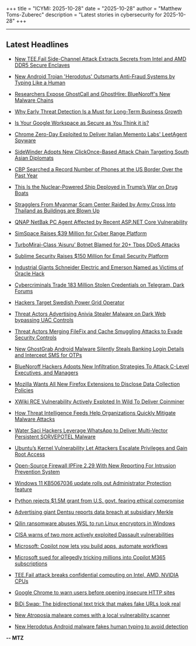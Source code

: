 +++
title = "ICYMI: 2025-10-28"
date = "2025-10-28"
author = "Matthew Toms-Zuberec"
description = "Latest stories in cybersecurity for 2025-10-28"
+++

---------------------------------------------------------------------------
## Latest Headlines
- [New TEE.Fail Side-Channel Attack Extracts Secrets from Intel and AMD DDR5 Secure Enclaves](https://thehackernews.com/2025/10/new-teefail-side-channel-attack.html)

- [New Android Trojan 'Herodotus' Outsmarts Anti-Fraud Systems by Typing Like a Human](https://thehackernews.com/2025/10/new-android-trojan-herodotus-outsmarts.html)

- [Researchers Expose GhostCall and GhostHire: BlueNoroff's New Malware Chains](https://thehackernews.com/2025/10/researchers-expose-ghostcall-and.html)

- [Why Early Threat Detection Is a Must for Long-Term Business Growth](https://thehackernews.com/2025/10/why-early-threat-detection-is-must-for.html)

- [Is Your Google Workspace as Secure as You Think it is?](https://thehackernews.com/2025/10/is-your-google-workspace-as-secure-as.html)

- [Chrome Zero-Day Exploited to Deliver Italian Memento Labs' LeetAgent Spyware](https://thehackernews.com/2025/10/chrome-zero-day-exploited-to-deliver.html)

- [SideWinder Adopts New ClickOnce-Based Attack Chain Targeting South Asian Diplomats](https://thehackernews.com/2025/10/sidewinder-adopts-new-clickonce-based.html)

- [CBP Searched a Record Number of Phones at the US Border Over the Past Year](https://www.wired.com/story/cbp-searched-a-record-number-of-phones-at-the-us-border-over-the-past-year/)

- [This Is the Nuclear-Powered Ship Deployed in Trump’s War on Drug Boats](https://www.wired.com/story/this-is-the-nuclear-powered-ship-deployed-in-trumps-war-on-drug-boats/)

- [Stragglers From Myanmar Scam Center Raided by Army Cross Into Thailand as Buildings are Blown Up](https://www.securityweek.com/stragglers-from-myanmar-scam-center-raided-by-army-cross-into-thailand-as-buildings-are-blown-up/)

- [QNAP NetBak PC Agent Affected by Recent ASP.NET Core Vulnerability](https://www.securityweek.com/qnap-netbak-pc-agent-affected-by-recent-asp-net-core-vulnerability/)

- [SimSpace Raises $39 Million for Cyber Range Platform](https://www.securityweek.com/simspace-raises-39-million-for-cyber-range-platform/)

- [TurboMirai-Class ‘Aisuru’ Botnet Blamed for 20+ Tbps DDoS Attacks](https://www.securityweek.com/turbomirai-class-aisuru-botnet-blamed-for-20-tbps-ddos-attacks/)

- [Sublime Security Raises $150 Million for Email Security Platform](https://www.securityweek.com/sublime-security-raises-150-million-for-email-security-platform/)

- [Industrial Giants Schneider Electric and Emerson Named as Victims of Oracle Hack](https://www.securityweek.com/industrial-giants-schneider-electric-and-emerson-named-as-victims-of-oracle-hack/)

- [Cybercriminals Trade 183 Million Stolen Credentials on Telegram, Dark Forums](https://www.securityweek.com/cybercriminals-trade-183-million-stolen-credentials-on-telegram-dark-forums/)

- [Hackers Target Swedish Power Grid Operator](https://www.securityweek.com/hackers-target-swedish-power-grid-operator/)

- [Threat Actors Advertising Anivia Stealer Malware on Dark Web bypassing UAC Controls](https://cybersecuritynews.com/threat-actors-advertising-anivia-stealer-malware/)

- [Threat Actors Merging FileFix and Cache Smuggling Attacks to Evade Security Controls](https://cybersecuritynews.com/filefix-and-cache-smuggling-attacks/)

- [New GhostGrab Android Malware Silently Steals Banking Login Details and Intercept SMS for OTPs](https://cybersecuritynews.com/new-ghostgrab-android-malware/)

- [BlueNoroff Hackers Adopts New Infiltration Strategies To Attack C-Level Executives, and Managers](https://cybersecuritynews.com/bluenoroff-hackers-adopts-new-infiltration-strategies/)

- [Mozilla Wants All New Firefox Extensions to Disclose Data Collection Policies](https://cybersecuritynews.com/mozilla-extensions-disclose-data-collection-policies/)

- [XWiki RCE Vulnerability Actively Exploted In Wild To Deliver Coinminer](https://cybersecuritynews.com/xwiki-rce-vulnerability/)

- [How Threat Intelligence Feeds Help Organizations Quickly Mitigate Malware Attacks](https://cybersecuritynews.com/threat-intelligence-feeds-help-organizations/)

- [Water Saci Hackers Leverage WhatsApp to Deliver Multi-Vector Persistent SORVEPOTEL Malware](https://cybersecuritynews.com/water-saci-hackers-leverage-whatsapp/)

- [Ubuntu’s Kernel Vulnerability Let Attackers Escalate Privileges and Gain Root Access](https://cybersecuritynews.com/ubuntus-kernel-vulnerability/)

- [Open-Source Firewall IPFire 2.29 With New Reporting For Intrusion Prevention System](https://cybersecuritynews.com/open-source-firewall-ipfire/)

- [Windows 11 KB5067036 update rolls out Administrator Protection feature](https://www.bleepingcomputer.com/news/microsoft/windows-11-kb5067036-update-rolls-out-administrator-protection-feature/)

- [Python rejects $1.5M grant from U.S. govt. fearing ethical compromise](https://www.bleepingcomputer.com/news/software/python-rejects-15m-grant-from-us-govt-fearing-ethical-compromise/)

- [Advertising giant Dentsu reports data breach at subsidiary Merkle](https://www.bleepingcomputer.com/news/security/advertising-giant-dentsu-reports-data-breach-at-subsidiary-merkle/)

- [Qilin ransomware abuses WSL to run Linux encryptors in Windows](https://www.bleepingcomputer.com/news/security/qilin-ransomware-abuses-wsl-to-run-linux-encryptors-in-windows/)

- [CISA warns of two more actively exploited Dassault vulnerabilities](https://www.bleepingcomputer.com/news/security/cisa-warns-of-two-more-actively-exploited-dassault-vulnerabilities/)

- [Microsoft: Copilot now lets you build apps, automate workflows](https://www.bleepingcomputer.com/news/microsoft/microsoft-copilot-now-lets-you-build-apps-automate-workflows/)

- [Microsoft sued for allegedly tricking millions into Copilot M365 subscriptions](https://www.bleepingcomputer.com/news/microsoft/microsoft-sued-for-allegedly-tricking-millions-into-copilot-m365-subscriptions/)

- [TEE.Fail attack breaks confidential computing on Intel, AMD, NVIDIA CPUs](https://www.bleepingcomputer.com/news/security/teefail-attack-breaks-confidential-computing-on-intel-amd-nvidia-cpus/)

- [Google Chrome to warn users before opening insecure HTTP sites](https://www.bleepingcomputer.com/news/google/google-chrome-to-warn-users-before-opening-insecure-http-sites/)

- [BiDi Swap: The bidirectional text trick that makes fake URLs look real](https://www.bleepingcomputer.com/news/security/bidi-swap-the-bidirectional-text-trick-that-makes-fake-urls-look-real/)

- [New Atroposia malware comes with a local vulnerability scanner](https://www.bleepingcomputer.com/news/security/new-atroposia-malware-comes-with-a-local-vulnerability-scanner/)

- [New Herodotus Android malware fakes human typing to avoid detection](https://www.bleepingcomputer.com/news/security/new-herodotus-android-malware-fakes-human-typing-to-avoid-detection/)

**-- MTZ**